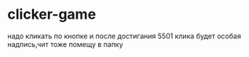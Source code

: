 # clicker-game
надо кликать по кнопке и после достигания 5501 клика будет особая надпись,чит тоже помещу в папку
